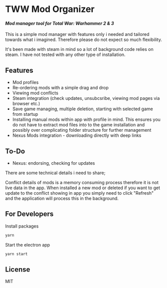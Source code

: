 # TWW Mod Organizer

#### _Mod manager tool for Total War: Warhammer 2 & 3_

This is a simple mod manager with features only i needed and tailored towards what i imagined.
Therefore please do not expect so much flexibility.

It's been made with steam in mind so a lot of background code relies on steam. I have not tested with any other type of installation.

## Features

-   Mod profiles
-   Re-ordering mods with a simple drag and drop
-   Viewing mod conflicts
-   Steam integration (check updates, unsubcsribe, viewing mod pages via browser etc.)
-   Save game managing, multiple deletion, starting with selected game from startup
-   Installing manual mods within app with profile in mind. This ensures you do not have to extract mod files into to the game installation and possibly over complicating folder structure for further management
-   Nexus Mods integration - downloading directly with deep links

## To-Do

-   Nexus: endorsing, checking for updates

There are some technical details i need to share;

Conflict details of mods is a memory consuming process therefore it is not live data in the app. When installed a new mod or deleted if you want to get update to the conflict showing in app you simply need to click "Refresh" and the application will process this in the background.

## For Developers

Install packages

```sh
yarn
```

Start the electron app

```sh
yarn start
```

## License

MIT
